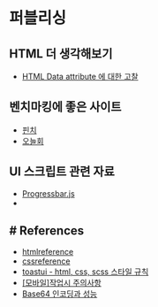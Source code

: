 # 퍼블리싱


## HTML 더 생각해보기
- [HTML Data attribute 에 대한 고찰](https://hsol.tistory.com/962)


## 벤치마킹에 좋은 사이트
- [핀치](https://thepin.ch/)
- [오늘회](https://www.onul-hoi.com/m/new_welcome)


## UI 스크립트 관련 자료
- [Progressbar.js](https://progressbarjs.readthedocs.io/en/latest/api/shape/#new-shapecontainer-options)
- 


## # References
- [htmlreference](https://htmlreference.io/)
- [cssreference](https://https://cssreference.io/)
- [toastui -  html, css, scss 스타일 규칙](https://ui.toast.com/fe-guide/ko_HTMLCSS/#%EA%B8%B0%EB%B3%B8-%EC%8A%A4%ED%83%80%EC%9D%BC)
- [[모바일]작업시 주의사항](https://front8062.tistory.com/27)
- [Base64 인코딩과 성능](https://hyeonseok.com/soojung/dev/2017/02/20/811.html)
